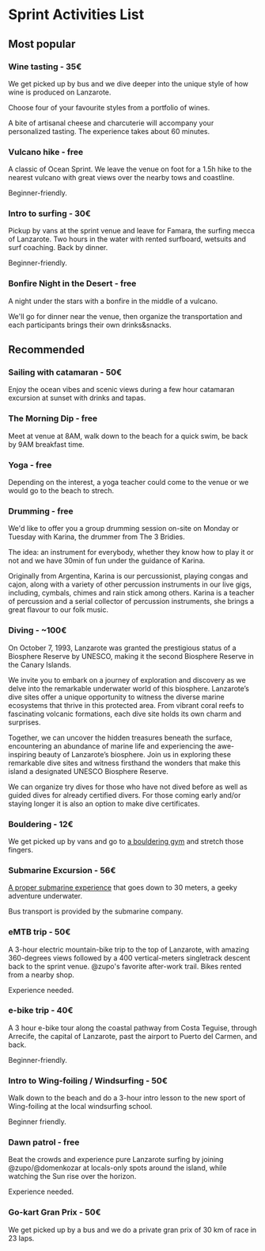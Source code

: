 # Sprint Activities List

## Most popular

### Wine tasting - 35€

We get picked up by bus and we dive deeper into the unique style of how wine is produced on Lanzarote.

Choose four of your favourite styles from a portfolio of wines.

A bite of artisanal cheese and charcuterie will accompany your personalized tasting. The experience takes about 60 minutes.

### Vulcano hike - free

A classic of Ocean Sprint. We leave the venue on foot for a 1.5h hike to the nearest vulcano with great views over the nearby tows and coastline.

Beginner-friendly.

### Intro to surfing - 30€

Pickup by vans at the sprint venue and leave for Famara, the surfing mecca of Lanzarote. Two hours in the water with rented surfboard, wetsuits and surf coaching. Back by dinner.

Beginner-friendly.

### Bonfire Night in the Desert - free

A night under the stars with a bonfire in the middle of a vulcano. 

We'll go for dinner near the venue, then organize the transportation and each participants brings their own drinks&snacks.

## Recommended


### Sailing with catamaran - 50€

Enjoy the ocean vibes and scenic views during a few hour catamaran excursion at sunset
with drinks and tapas.

### The Morning Dip - free

Meet at venue at 8AM, walk down to the beach for a quick swim, be back by 9AM breakfast time.

### Yoga - free

Depending on the interest, a yoga teacher could come to the venue or we would go to
the beach to strech.

### Drumming - free

We'd like to offer you a group drumming session on-site on Monday or Tuesday with Karina, the drummer from The 3 Bridies.

The idea: an instrument for everybody, whether they know how to play it or not and we have 30min of fun under the guidance of Karina.

Originally from Argentina, Karina is our percussionist, playing congas and cajon, along with a variety of other percussion instruments in our live gigs, including, cymbals, chimes and rain stick among others. Karina is a teacher of percussion and a serial collector of percussion instruments, she brings a great flavour to our folk music.

### Diving - ~100€

On October 7, 1993, Lanzarote was granted the prestigious status of a Biosphere Reserve by UNESCO, making it the second Biosphere Reserve in the Canary Islands.

We invite you to embark on a journey of exploration and discovery as we delve into the remarkable underwater world of this biosphere. Lanzarote’s dive sites offer a unique opportunity to witness the diverse marine ecosystems that thrive in this protected area. From vibrant coral reefs to fascinating volcanic formations, each dive site holds its own charm and surprises.

Together, we can uncover the hidden treasures beneath the surface, encountering an abundance of marine life and experiencing the awe-inspiring beauty of Lanzarote’s biosphere. Join us in exploring these remarkable dive sites and witness firsthand the wonders that make this island a designated UNESCO Biosphere Reserve.

We can organize try dives for those who have not dived before as well as guided dives for already certified divers. For those coming early and/or staying longer it is also an option to make dive certificates.

### Bouldering - 12€

We get picked up by vans and go to [a bouldering gym](https://hangonlanzarote.com/) and stretch those fingers.

### Submarine Excursion - 56€

[A proper submarine experience](https://www.submarinesafaris.com/) that goes down to 30 meters, a geeky adventure underwater.

Bus transport is provided by the submarine company.

### eMTB trip - 50€

A 3-hour electric mountain-bike trip to the top of Lanzarote, with amazing 360-degrees views followed by a 400 vertical-meters singletrack descent back to the sprint venue. @zupo's favorite after-work trail. Bikes rented from a nearby shop.

Experience needed.

### e-bike trip - 40€

A 3 hour e-bike tour along the coastal pathway from Costa Teguise, through Arrecife, the capital of Lanzarote, past the airport to Puerto del Carmen, and back.

Beginner-friendly.


### Intro to Wing-foiling / Windsurfing - 50€

Walk down to the beach and do a 3-hour intro lesson to the new sport of Wing-foiling at the local windsurfing school.

Beginner friendly.

### Dawn patrol - free

Beat the crowds and experience pure Lanzarote surfing by joining @zupo/@domenkozar at locals-only spots around the island, while watching the Sun rise over the horizon.

Experience needed.

### Go-kart Gran Prix - 50€

We get picked up by a bus and we do a private gran prix of 30 km of race in 23 laps.

